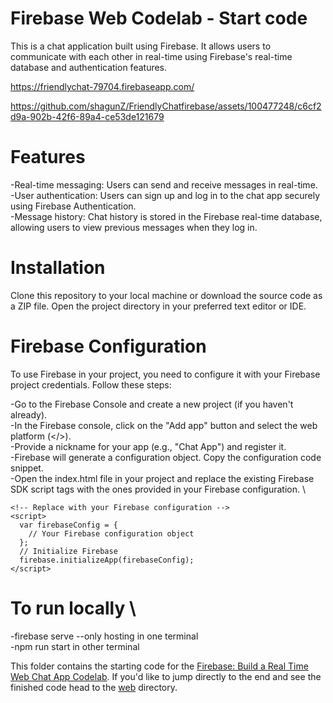 # Firebase Web Codelab - Start code
This is a chat application built using Firebase. It allows users to communicate with each other in real-time using Firebase's real-time database and authentication features.

https://friendlychat-79704.firebaseapp.com/



https://github.com/shagunZ/FriendlyChatfirebase/assets/100477248/c6cf2d9a-902b-42f6-89a4-ce53de121679


# Features
-Real-time messaging: Users can send and receive messages in real-time. \
-User authentication: Users can sign up and log in to the chat app securely using Firebase Authentication. \
-Message history: Chat history is stored in the Firebase real-time database, allowing users to view previous messages when they log in.

# Installation
Clone this repository to your local machine or download the source code as a ZIP file.
Open the project directory in your preferred text editor or IDE.


# Firebase Configuration
To use Firebase in your project, you need to configure it with your Firebase project credentials. Follow these steps:

-Go to the Firebase Console and create a new project (if you haven't already). \
-In the Firebase console, click on the "Add app" button and select the web platform (</>). \
-Provide a nickname for your app (e.g., "Chat App") and register it. \
-Firebase will generate a configuration object. Copy the configuration code snippet. \
-Open the index.html file in your project and replace the existing Firebase SDK script tags with the ones provided in your Firebase configuration. \


```
<!-- Replace with your Firebase configuration -->
<script>
  var firebaseConfig = {
    // Your Firebase configuration object
  };
  // Initialize Firebase
  firebase.initializeApp(firebaseConfig);
</script>
```

# To run locally \
-firebase serve --only hosting in one terminal \
-npm run start in other terminal

This folder contains the starting code for the [Firebase: Build a Real Time Web Chat App Codelab](https://codelabs.developers.google.com/codelabs/firebase-web/).
If you'd like to jump directly to the end and see the finished code head to the [web](../web) directory.


